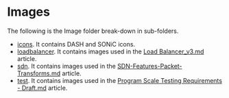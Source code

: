 # Images
The following is the Image folder break-down in sub-folders. 

- [icons](icons). It contains DASH and SONiC icons.
- [loadbalancer](loadbalancer). It contains images used in the [Load Balancer_v3.md](../Load%20Balancer_v3.md) article.
- [sdn](sdn). It contains images used in the [SDN-Features-Packet-Transforms.md](../SDN-Features-Packet-Transforms.md) article. 
- [test](test). It contains images used in the [Program Scale Testing Requirements - Draft.md](../Program%20Scale%20Testing%20Requirements%20-%20Draft.md) article. 
